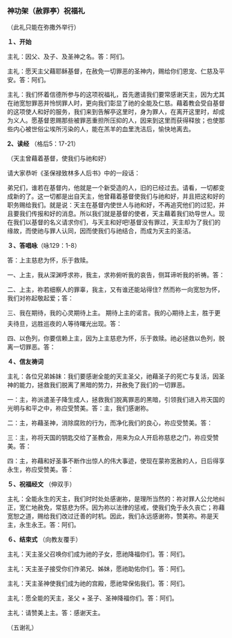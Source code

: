 ### **神功架（赦罪亭）祝福礼**

（此礼只能在弥撒外举行）

**１、开始**

主礼：因父、及子、及圣神之名。答：阿们。

主礼：愿天主父藉耶稣基督，在赦免一切罪恶的圣神内，赐给你们恩宠、仁慈及平安。答：阿们。

主礼：我们怀着信德所参与的这项祝福礼，首先邀请我们要常感谢天主，因为尤其在祂宽恕罪恶并怜悯罪人时，更向我们彰显了祂的全能及仁慈。藉着教会受自基督的这项使人和好的服务，我们来到告解亭这里时，身为罪人，在离开这里时，却成为义人。愿基督恩赐那些被罪恶重担所压抑的人，因来到这里而获得释放；也使那些内心被世俗尘埃所污染的人，能在羔羊的血里洗洁后，愉快地离去。

**2、读经** （格后5：17-21）

（天主曾藉着基督，使我们与祂和好）

请大家恭听《圣保禄致林多人后书》中的一段话：

弟兄们，谁若在基督内，他就是一个新受造的人，旧的已经过去。请看，一切都变成新的了。这一切都是出自天主，他曾藉着基督使我们与祂和好，并且把这和好的职务赐给我们。就是说：天主在基督内使世人与祂和好，不再追究他们的过犯，并且要我们传报和好的消息。所以我们就是基督的使者，天主藉着我们劝导世人。现在我们以基督的名义请求你们，与天主和好吧!基督没有罪过，天主却为了我们的缘故，而使祂与罪人认同，因而使我们与祂结合，而成为天主的圣洁。

**３、答唱咏**（咏129：1-8）

答：上主慈悲为怀，乐于救赎。

一、上主，我从深渊呼求祢，我主，求祢俯听我的哀告，侧耳谛听我的祈祷。答：

二、上主，祢若细察人的罪辜，我主，又有谁还能站得住? 然而祢一向宽恕为怀，我们对祢起敬起爱；答：

三、我在期待，我的心灵期待上主。 期待上主的诺言。我的心期待上主，胜于更夫待旦，远胜巡夜的人等待曙光出现。答：

四、以色列，你要信赖上主，因为上主慈悲为怀，乐于救赎。祂必拯救以色列，脱离一切罪恶。答：

**４、信友祷词**

主礼：各位兄弟姊妹：我们要感谢全能的天主圣父，祂藉圣子的死亡与复活，因圣神的能力，拯救我们脱离了黑暗的势力，并赦免了我们的一切罪恶。

一：主，祢派遣圣子降生成人，拯救我们脱离罪恶的黑暗，引领我们进入祢天国的光明与和平之中，祢应受赞美。答：主，我们感谢祢。

二：主，祢藉圣神，消除腐败的行为，而净化我们的良心，祢应受赞美。答：

三：主，祢将天国的钥匙交给了圣教会，用来为众人开启祢慈悲之门，祢应受赞美。答：

四：主，祢藉和好圣事不断作出惊人的伟大事迹，使现在蒙祢宽赦的人，日后得享永生，祢应受赞美。答：

**５、祝福经文** （伸双手）

主礼：全能永生的天主，我们时时处处感谢祢，是理所当然的：祢对罪人公允地纠正，宽仁地赦免，常慈悲为怀。因为祢以法律的惩戒，使我们免于永久丧亡；祢藉宽恕之道，赐给我们改过迁善的时机。因此，我们永远感谢祢，赞美祢。祢是天主，永生永王。答：阿们。

**６、结束式** （向教友覆手）

主礼：天主圣父召唤你们成为祂的子女，愿祂降福你们。答：阿们。

主礼：天主圣子接受你们作弟兄、姊妹，愿祂助佑你们。答：阿们。

主礼：天主圣神使我们成为祂的宫殿，愿祂常保佑我们。答：阿们。

主礼：愿全能的天主，圣父 + 圣子、圣神降福你们。答：阿们。

主礼：请赞美上主。答：感谢天主。

（五谢礼）